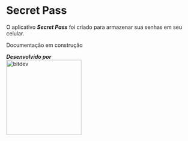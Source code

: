 # Secret Pass

O aplicativo ***Secret Pass*** foi criado para armazenar sua senhas em seu celular.

Documentação em construção

***Desenvolvido por***
<br />
<a href="http://bitdev.com.br/">
<img src="http://bitdev.com.br/bitdev.png" target="_blank" alt="bitdev" style="width:200px;"/></a>
